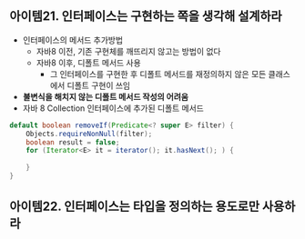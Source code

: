 ## 아이템21. 인터페이스는 구현하는 쪽을 생각해 설계하라
* 인터페이스의 메서드 추가방법
	* 자바8 이전, 기존 구현체를 깨뜨리지 않고는 방법이 없다
	* 자바8 이후, 디폴트 메서드 사용
		* 그 인터페이스를 구현한 후 디폴트 메서드를 재정의하지 않은 모든 클래스에서 디폴트 구현이 쓰임
* **불변식을 해치지 않는 디폴트 메서드 작성의 어려움**
* 자바 8 Collection 인터페이스에 추가된 디폴트 메서드
```java
default boolean removeIf(Predicate<? super E> filter) {
	Objects.requireNonNull(filter);
	boolean result = false;
	for (Iterator<E> it = iterator(); it.hasNext(); ) {
		
	}
}
```

## 아이템22. 인터페이스는 타입을 정의하는 용도로만 사용하라
<!--stackedit_data:
eyJoaXN0b3J5IjpbMTUxNjY3NzYzMl19
-->